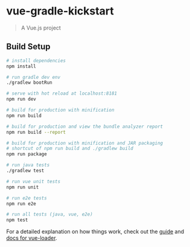 # vue-gradle-kickstart

> A Vue.js project

## Build Setup

``` bash
# install dependencies
npm install

# run gradle dev env
./gradlew bootRun

# serve with hot reload at localhost:8181
npm run dev

# build for production with minification
npm run build

# build for production and view the bundle analyzer report
npm run build --report

# build for production with minification and JAR packaging
# shortcut of npm run build and ./gradlew build
npm run package

# run java tests
./gradlew test

# run vue unit tests
npm run unit

# run e2e tests
npm run e2e

# run all tests (java, vue, e2e)
npm test
```

For a detailed explanation on how things work, check out the [guide](http://vuejs-templates.github.io/webpack/) and [docs for vue-loader](http://vuejs.github.io/vue-loader).
